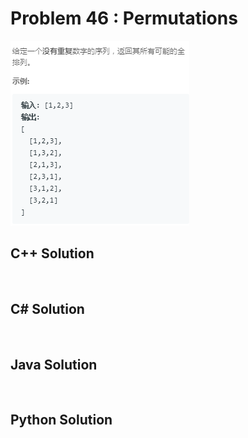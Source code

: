 
# Problem 46 : Permutations

<img src="https://github.com/Peefy/PeefyLeetCode/blob/master/doc/1-100/46.Permutations/problem.png"/>

## C++ Solution

```c++



```

## C# Solution

```csharp



```

## Java Solution

```java



```

## Python Solution

```python



```


